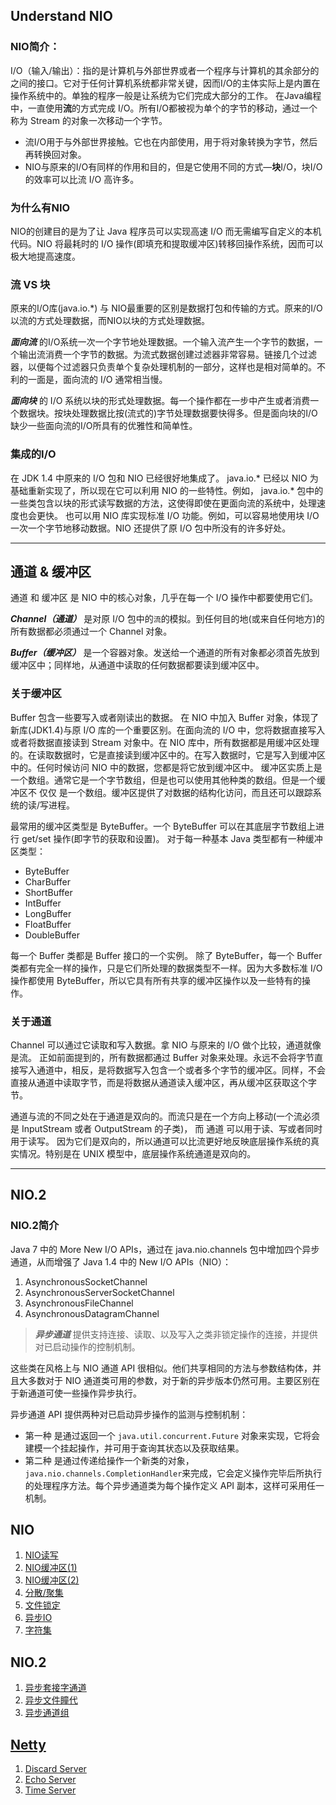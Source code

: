 Understand NIO
--------------

### NIO简介：
I/O（输入/输出）：指的是计算机与外部世界或者一个程序与计算机的其余部分的之间的接口。它对于任何计算机系统都非常关键，因而I/O的主体实际上是内置在操作系统中的。单独的程序一般是让系统为它们完成大部分的工作。
在Java编程中，一直使用**流**的方式完成 I/O。所有I/O都被视为单个的字节的移动，通过一个称为 Stream 的对象一次移动一个字节。

- 流I/O用于与外部世界接触。它也在内部使用，用于将对象转换为字节，然后再转换回对象。
- NIO与原来的I/O有同样的作用和目的，但是它使用不同的方式—**块**I/O，块I/O的效率可以比流 I/O 高许多。


### 为什么有NIO
NIO的创建目的是为了让 Java 程序员可以实现高速 I/O 而无需编写自定义的本机代码。NIO 将最耗时的 I/O 操作(即填充和提取缓冲区)转移回操作系统，因而可以极大地提高速度。


### 流 VS 块
原来的I/O库(java.io.*) 与 NIO最重要的区别是数据打包和传输的方式。原来的I/O以流的方式处理数据，而NIO以块的方式处理数据。

***面向流*** 的I/O系统一次一个字节地处理数据。一个输入流产生一个字节的数据，一个输出流消费一个字节的数据。为流式数据创建过滤器非常容易。链接几个过滤器，以便每个过滤器只负责单个复杂处理机制的一部分，这样也是相对简单的。不利的一面是，面向流的 I/O 通常相当慢。

***面向块*** 的 I/O 系统以块的形式处理数据。每一个操作都在一步中产生或者消费一个数据块。按块处理数据比按(流式的)字节处理数据要快得多。但是面向块的I/O缺少一些面向流的I/O所具有的优雅性和简单性。

### 集成的I/O
在 JDK 1.4 中原来的 I/O 包和 NIO 已经很好地集成了。 java.io.* 已经以 NIO 为基础重新实现了，所以现在它可以利用 NIO 的一些特性。例如， java.io.* 包中的一些类包含以块的形式读写数据的方法，这使得即使在更面向流的系统中，处理速度也会更快。
也可以用 NIO 库实现标准 I/O 功能。例如，可以容易地使用块 I/O 一次一个字节地移动数据。NIO 还提供了原 I/O 包中所没有的许多好处。


---


## 通道 & 缓冲区
通道 和 缓冲区 是 NIO 中的核心对象，几乎在每一个 I/O 操作中都要使用它们。

***Channel（通道）*** 是对原 I/O 包中的`流`的模拟。到任何目的地(或来自任何地方)的所有数据都必须通过一个 Channel 对象。

***Buffer（缓冲区）*** 是一个容器对象。发送给一个通道的所有对象都必须首先放到缓冲区中；同样地，从通道中读取的任何数据都要读到缓冲区中。


### 关于缓冲区
Buffer 包含一些要写入或者刚读出的数据。 在 NIO 中加入 Buffer 对象，体现了新库(JDK1.4)与原 I/O 库的一个重要区别。在面向流的 I/O 中，您将数据直接写入或者将数据直接读到 Stream 对象中。在 NIO 库中，所有数据都是用缓冲区处理的。在读取数据时，它是直接读到缓冲区中的。在写入数据时，它是写入到缓冲区中的。任何时候访问 NIO 中的数据，您都是将它放到缓冲区中。
缓冲区实质上是一个数组。通常它是一个字节数组，但是也可以使用其他种类的数组。但是一个缓冲区不 仅仅 是一个数组。缓冲区提供了对数据的结构化访问，而且还可以跟踪系统的读/写进程。

最常用的缓冲区类型是 ByteBuffer。一个 ByteBuffer 可以在其底层字节数组上进行 get/set 操作(即字节的获取和设置)。
对于每一种基本 Java 类型都有一种缓冲区类型：
- ByteBuffer
- CharBuffer
- ShortBuffer
- IntBuffer
- LongBuffer
- FloatBuffer
- DoubleBuffer

每一个 Buffer 类都是 Buffer 接口的一个实例。 除了 ByteBuffer，每一个 Buffer 类都有完全一样的操作，只是它们所处理的数据类型不一样。因为大多数标准 I/O 操作都使用 ByteBuffer，所以它具有所有共享的缓冲区操作以及一些特有的操作。


### 关于通道
Channel 可以通过它读取和写入数据。拿 NIO 与原来的 I/O 做个比较，通道就像是流。
正如前面提到的，所有数据都通过 Buffer 对象来处理。永远不会将字节直接写入通道中，相反，是将数据写入包含一个或者多个字节的缓冲区。同样，不会直接从通道中读取字节，而是将数据从通道读入缓冲区，再从缓冲区获取这个字节。

通道与流的不同之处在于通道是双向的。而流只是在一个方向上移动(一个流必须是 InputStream 或者 OutputStream 的子类)， 而 通道 可以用于读、写或者同时用于读写。
因为它们是双向的，所以通道可以比流更好地反映底层操作系统的真实情况。特别是在 UNIX 模型中，底层操作系统通道是双向的。

---


NIO.2
-----

### NIO.2简介

Java 7 中的 More New I/O APIs，通过在 java.nio.channels 包中增加四个异步通道，从而增强了 Java 1.4 中的 New I/O APIs（NIO）：

1. AsynchronousSocketChannel
2. AsynchronousServerSocketChannel
3. AsynchronousFileChannel
4. AsynchronousDatagramChannel

> ***异步通道*** 提供支持连接、读取、以及写入之类非锁定操作的连接，并提供对已启动操作的控制机制。

这些类在风格上与 NIO 通道 API 很相似。他们共享相同的方法与参数结构体，并且大多数对于 NIO 通道类可用的参数，对于新的异步版本仍然可用。主要区别在于新通道可使一些操作异步执行。

异步通道 API 提供两种对已启动异步操作的监测与控制机制：

- 第一种 是通过返回一个 `java.util.concurrent.Future` 对象来实现，它将会建模一个挂起操作，并可用于查询其状态以及获取结果。
- 第二种 是通过传递给操作一个新类的对象，`java.nio.channels.CompletionHandler`来完成，它会定义操作完毕后所执行的处理程序方法。每个异步通道类为每个操作定义 API 副本，这样可采用任一机制。





NIO
---

1. [NIO读写](docs/nio/read&write.md)
2. [NIO缓冲区(1)](docs/nio/buffer_1.md)
3. [NIO缓冲区(2)](docs/nio/buffer_2.md)
4. [分散/聚集](docs/nio/scatter_gather.md)
5. [文件锁定](docs/nio/file_lock.md)
6. [异步IO](docs/nio/asynchronous_io.md)
7. [字符集](docs/nio/charset.md)

NIO.2
-----

1. [异步套接字通道](docs/nio2/async_socket.md)
2. [异步文件瞳代](docs/nio2/async_file.md)
3. [异步通道组](docs/nio2/async_channel_group.md)


[Netty](http://netty.io/)
-------------------------

1. [Discard Server](docs/chap1.md)
2. [Echo Server](docs/chap2.md)
3. [Time Server](docs/chap3.md)



